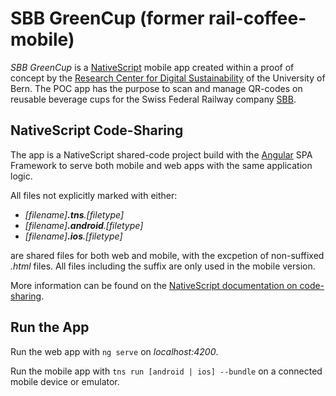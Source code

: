 # SBB GreenCup (former rail-coffee-mobile)

*SBB GreenCup* is a [NativeScript](https://docs.nativescript.org/) mobile app created within a proof of concept by the [Research Center for Digital Sustainability](https://www.digitale-nachhaltigkeit.unibe.ch/) of the University of Bern. The POC app has the purpose to scan and manage QR-codes on reusable beverage cups for the Swiss Federal Railway company [SBB](https://www.sbb.ch/de/).

## NativeScript Code-Sharing

The app is a NativeScript shared-code project build with the [Angular](https://angular.io/) SPA Framework to serve both mobile and web apps with the same application logic.

All files not explicitly marked with either:

- *\[filename\]<strong>.tns</strong>.\[filetype\]*
- *\[filename\]<strong>.android</strong>.\[filetype\]*
- *\[filename\]<strong>.ios</strong>.\[filetype\]*

are shared files for both web and mobile, with the excpetion of non-suffixed *.html* files. All files including the suffix are only used in the mobile version.

More information can be found on the [NativeScript documentation on code-sharing](https://docs.nativescript.org/angular/code-sharing/intro).

## Run the App

Run the web app with `ng serve` on *localhost:4200*.

Run the mobile app with `tns run [android | ios] --bundle` on a connected mobile device or emulator.